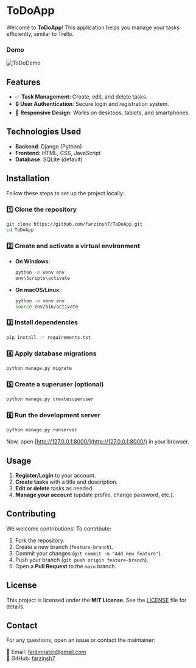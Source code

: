 # ToDoApp

Welcome to **ToDoApp**! This application helps you manage your tasks efficiently, similar to Trello.

### Demo
![ToDoDemo](https://github.com/user-attachments/assets/c20d0e4d-e1b6-4989-be77-a5e80579f8a8)


## Features

- ✅ **Task Management**: Create, edit, and delete tasks.
- 🔒 **User Authentication**: Secure login and registration system.
- 📱 **Responsive Design**: Works on desktops, tablets, and smartphones.

## Technologies Used

- **Backend**: Django (Python)
- **Frontend**: HTML, CSS, JavaScript
- **Database**: SQLite (default)

## Installation

Follow these steps to set up the project locally:

### 1️⃣ Clone the repository

```bash
git clone https://github.com/farzinsh7/ToDoApp.git
cd ToDoApp
```

### 2️⃣ Create and activate a virtual environment

- **On Windows**:

  ```bash
  python -m venv env
  env\Scripts\activate
  ```

- **On macOS/Linux**:

  ```bash
  python -m venv env
  source env/bin/activate
  ```

### 3️⃣ Install dependencies

```bash
pip install -r requirements.txt
```

### 4️⃣ Apply database migrations

```bash
python manage.py migrate
```

### 5️⃣ Create a superuser (optional)

```bash
python manage.py createsuperuser
```

### 6️⃣ Run the development server

```bash
python manage.py runserver
```

Now, open [http://127.0.0.1:8000/](http://127.0.0.1:8000/) in your browser.

## Usage

1. **Register/Login** to your account.
2. **Create tasks** with a title and description.
3. **Edit or delete** tasks as needed.
4. **Manage your account** (update profile, change password, etc.).

## Contributing

We welcome contributions! To contribute:

1. Fork the repository.
2. Create a new branch (`feature-branch`).
3. Commit your changes (`git commit -m "Add new feature"`).
4. Push your branch (`git push origin feature-branch`).
5. Open a **Pull Request** to the `main` branch.

## License

This project is licensed under the **MIT License**. See the [LICENSE](https://github.com/farzinsh7/ToDoApp/blob/main/LICENSE) file for details.

## Contact

For any questions, open an issue or contact the maintainer:

📧 Email: [farzinnater@gmail.com](mailto:farzinnater@gmail.com)  
🔗 GitHub: [farzinsh7](https://github.com/farzinsh7)
